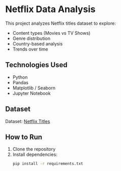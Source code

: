 # Netflix Data Analysis

This project analyzes Netflix titles dataset to explore:
- Content types (Movies vs TV Shows)
- Genre distribution
- Country-based analysis
- Trends over time

## Technologies Used
- Python
- Pandas
- Matplotlib / Seaborn
- Jupyter Notebook

## Dataset
Dataset: [Netflix Titles](https://www.kaggle.com/shivamb/netflix-shows)

## How to Run
1. Clone the repository
2. Install dependencies:  
   ```bash
   pip install -r requirements.txt
